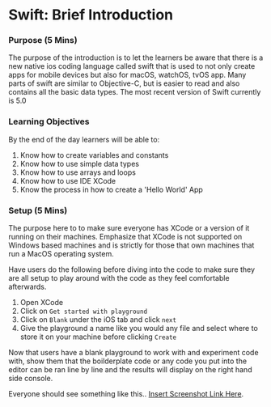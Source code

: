 # Swift: Brief Introduction

### Purpose (5 Mins)
The purpose of the introduction is to let the learners be aware that there is a new native ios coding language called swift that is used to not only create apps for mobile devices but also for macOS, watchOS, tvOS app. Many parts of swift are similar to Objective-C, but is easier to read and also contains all the basic data types. The most recent version of Swift currently is 5.0

### Learning Objectives
By the end of the day learners will be able to:
1. Know how to create variables and constants
1. Know how to use simple data types
1. Know how to use arrays and loops
1. Know how to use IDE XCode
1. Know the process in how to create a 'Hello World' App


### Setup (5 Mins)
The purpose here to to make sure everyone has XCode or a version of it running on their machines. Emphasize that XCode is not supported on Windows based machines and is strictly for those that own machines that run a MacOS operating system.

Have users do the following before diving into the code to make sure they are all setup to play around with the code as they feel comfortable afterwards.
1. Open XCode
1. Click on ```Get started with playground```
1. Click on ```Blank``` under the iOS tab and click ```next```
1. Give the playground a name like you would any file and select where to store it on your machine before clicking ```Create```

Now that users have a blank playground to work with and experiment code with, show them that the boilderplate code or any code you put into the editor can be ran line by line and the results will display on the right hand side console.

Everyone should see something like this.. [Insert Screenshot Link Here](www.google.com).

